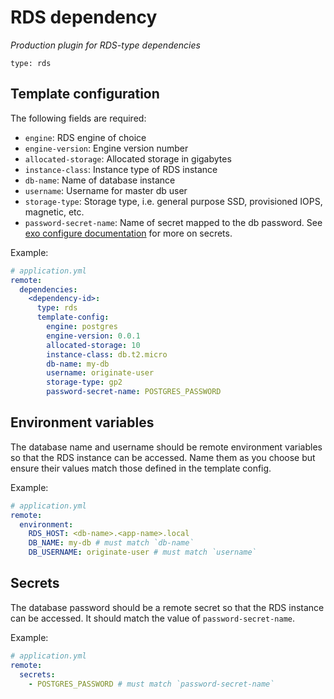 # RDS dependency

_Production plugin for RDS-type dependencies_

`type: rds`

## Template configuration
The following fields are required:
- `engine`: RDS engine of choice
- `engine-version`: Engine version number
- `allocated-storage`: Allocated storage in gigabytes
- `instance-class`: Instance type of RDS instance
- `db-name`: Name of database instance
- `username`: Username for master db user
- `storage-type`: Storage type, i.e. general purpose SSD, provisioned IOPS, magnetic, etc.
- `password-secret-name`: Name of secret mapped to the db password. See [exo configure documentation](https://github.com/Originate/exosphere/blob/master/documentation/commands/configure.md) for more on secrets.

Example:
```yml
# application.yml
remote:
  dependencies:
    <dependency-id>:
      type: rds
      template-config:
        engine: postgres
        engine-version: 0.0.1
        allocated-storage: 10
        instance-class: db.t2.micro
        db-name: my-db
        username: originate-user
        storage-type: gp2
        password-secret-name: POSTGRES_PASSWORD
```

## Environment variables
The database name and username should be remote environment variables so that the RDS instance can be accessed. Name them as you choose but ensure their values match those defined in the template config.

Example:
```yml
# application.yml
remote:
  environment:
    RDS_HOST: <db-name>.<app-name>.local
    DB_NAME: my-db # must match `db-name`
    DB_USERNAME: originate-user # must match `username`
```

## Secrets
The database password should be a remote secret so that the RDS instance can be accessed. It should match the value of `password-secret-name`.

Example:
```yml
# application.yml
remote:
  secrets:
    - POSTGRES_PASSWORD # must match `password-secret-name`
```
